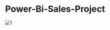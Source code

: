 # Power-Bi-Sales-Project
![1](https://github.com/nomansiddiquiofficial/Power-Bi-Sales-Project/assets/92144508/99fab6ab-49aa-4c9f-842b-5a9d247bb20c)
